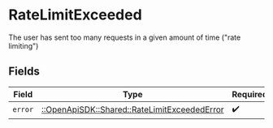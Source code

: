 # RateLimitExceeded

The user has sent too many requests in a given amount of time ("rate limiting")


## Fields

| Field                                                                                         | Type                                                                                          | Required                                                                                      | Description                                                                                   |
| --------------------------------------------------------------------------------------------- | --------------------------------------------------------------------------------------------- | --------------------------------------------------------------------------------------------- | --------------------------------------------------------------------------------------------- |
| `error`                                                                                       | [::OpenApiSDK::Shared::RateLimitExceededError](../../models/shared/ratelimitexceedederror.md) | :heavy_check_mark:                                                                            | N/A                                                                                           |